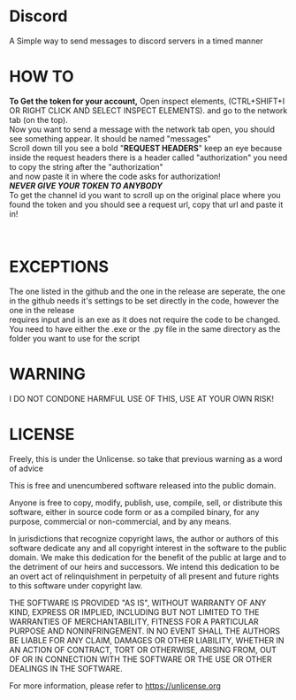 # Discord
A Simple way to send messages to discord servers in a timed manner

# HOW TO
**To Get the token for your account,** Open inspect elements, (CTRL+SHIFT+I OR RIGHT CLICK AND SELECT INSPECT ELEMENTS). and go to the network tab (on the top).
<br />
Now you want to send a message with the network tab open, you should see something appear. It should be named "messages"
<br />
Scroll down till you see a bold "**REQUEST HEADERS**" keep an eye because inside the request headers there is a header called "authorization" you need to copy the string after the "authorization" 
<br />
and now paste it in where the code asks for authorization!
<br />
***NEVER GIVE YOUR TOKEN TO ANYBODY***
<br />
To get the channel id you want to scroll up on the original place where you found the token and you should see a request url, copy that url and paste it in!

<br />

# EXCEPTIONS
The one listed in the github and the one in the release are seperate, the one in the github needs it's settings to be set directly in the code, however the one in the release 
<br />
requires input and is an exe as it does not require the code to be changed.
<br />
You need to have either the .exe or the .py file in the same directory as the folder you want to use for the script

# WARNING
I DO NOT CONDONE HARMFUL USE OF THIS, USE AT YOUR OWN RISK!

# LICENSE

Freely, this is under the Unlicense.
so take that previous warning as a word of advice

This is free and unencumbered software released into the public domain.

Anyone is free to copy, modify, publish, use, compile, sell, or
distribute this software, either in source code form or as a compiled
binary, for any purpose, commercial or non-commercial, and by any
means.

In jurisdictions that recognize copyright laws, the author or authors
of this software dedicate any and all copyright interest in the
software to the public domain. We make this dedication for the benefit
of the public at large and to the detriment of our heirs and
successors. We intend this dedication to be an overt act of
relinquishment in perpetuity of all present and future rights to this
software under copyright law.

THE SOFTWARE IS PROVIDED "AS IS", WITHOUT WARRANTY OF ANY KIND,
EXPRESS OR IMPLIED, INCLUDING BUT NOT LIMITED TO THE WARRANTIES OF
MERCHANTABILITY, FITNESS FOR A PARTICULAR PURPOSE AND NONINFRINGEMENT.
IN NO EVENT SHALL THE AUTHORS BE LIABLE FOR ANY CLAIM, DAMAGES OR
OTHER LIABILITY, WHETHER IN AN ACTION OF CONTRACT, TORT OR OTHERWISE,
ARISING FROM, OUT OF OR IN CONNECTION WITH THE SOFTWARE OR THE USE OR
OTHER DEALINGS IN THE SOFTWARE.

For more information, please refer to <https://unlicense.org>
